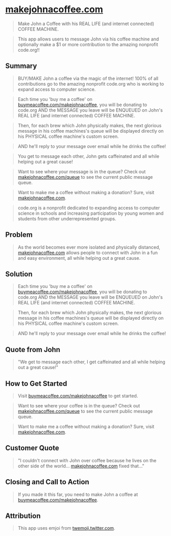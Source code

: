 # [makejohnacoffee.com](http://makejohnacoffee.com) #
<!--
> This material was originally posted [here](http://www.quora.com/What-is-Amazons-approach-to-product-development-and-product-management). It is reproduced here for posterities sake.

There is an approach called "working backwards" that is widely used at Amazon. They work backwards from the customer, rather than starting with an idea for a product and trying to bolt customers onto it. While working backwards can be applied to any specific product decision, using this approach is especially important when developing new products or features.

For new initiatives a product manager typically starts by writing an internal press release announcing the finished product. The target audience for the press release is the new/updated product's customers, which can be retail customers or internal users of a tool or technology. Internal press releases are centered around the customer problem, how current solutions (internal or external) fail, and how the new product will blow away existing solutions.

If the benefits listed don't sound very interesting or exciting to customers, then perhaps they're not (and shouldn't be built). Instead, the product manager should keep iterating on the press release until they've come up with benefits that actually sound like benefits. Iterating on a press release is a lot less expensive than iterating on the product itself (and quicker!).

If the press release is more than a page and a half, it is probably too long. Keep it simple. 3-4 sentences for most paragraphs. Cut out the fat. Don't make it into a spec. You can accompany the press release with a FAQ that answers all of the other business or execution questions so the press release can stay focused on what the customer gets. My rule of thumb is that if the press release is hard to write, then the product is probably going to suck. Keep working at it until the outline for each paragraph flows.

Oh, and I also like to write press-releases in what I call "Oprah-speak" for mainstream consumer products. Imagine you're sitting on Oprah's couch and have just explained the product to her, and then you listen as she explains it to her audience. That's "Oprah-speak", not "Geek-speak".

Once the project moves into development, the press release can be used as a touchstone; a guiding light. The product team can ask themselves, "Are we building what is in the press release?" If they find they're spending time building things that aren't in the press release (overbuilding), they need to ask themselves why. This keeps product development focused on achieving the customer benefits and not building extraneous stuff that takes longer to build, takes resources to maintain, and doesn't provide real customer benefit (at least not enough to warrant inclusion in the press release).
 -->


  <!-- > ## Heading ## Name the product in a way the reader (i.e. your target customers) will understand. -->
  > Make John a Coffee with his REAL LIFE (and internet connected) COFFEE MACHINE.



  <!-- > ## Sub-Heading ## Describe who the market for the product is and what benefit they get. One sentence only underneath the title. -->
  >  This app allows users to message John via his coffee machine and optionally make a $1 or more contribution to the amazing nonprofit code.org!!

## Summary ##
  <!-- > Give a summary of the product and the benefit. Assume the reader will not read anything else so make this paragraph good. -->
  > BUY/MAKE John a coffee via the magic of the internet! 100% of all contributions go to the amazing nonprofit code.org who is working to expand access to computer science.

  > Each time you 'buy me a coffee' on [buymeacoffee.com/makejohnacoffee](http://buymeacoffee.com/makejohnacoffee), you will be donating to code.org AND the MESSAGE you leave will be ENQUEUED on John's REAL LIFE (and internet connected) COFFEE MACHINE.

  > Then, for each brew which John physically makes, the next glorious message in his coffee machines's queue will be displayed directly on his PHYSICAL coffee machine's custom screen.

  > AND he'll reply to your message over email while he drinks the coffee!

  > You get to message each other, John gets caffeinated and all while helping out a great cause!

  > Want to see where your message is in the queue? Check out [makejohnacoffee.com/queue](http://makejohnacoffee.com/queue) to see the current public message queue.

  > Want to make me a coffee without making a donation? Sure, visit [makejohnacoffee.com](http://makejohnacoffee.com).


  > code.org is a nonprofit dedicated to expanding access to computer science in schools and increasing participation by young women and students from other underrepresented groups.

## Problem ##
  <!-- > Describe the problem your product solves. -->
  >As the world becomes ever more isolated and physically distanced, [makejohnacoffee.com](http://makejohnacoffee.com) allows people to connect with John in a fun and easy environment, all while helping out a great cause.

## Solution ##
  <!-- > Describe how your product elegantly solves the problem. -->
  >Each time you 'buy me a coffee' on [buymeacoffee.com/makejohnacoffee](http://buymeacoffee.com/makejohnacoffee), you will be donating to code.org AND the MESSAGE you leave will be ENQUEUED on John's REAL LIFE (and internet connected) COFFEE MACHINE.

  > Then, for each brew which John physically makes, the next glorious message in his coffee machines's queue will be displayed directly on his PHYSICAL coffee machine's custom screen.

  > AND he'll reply to your message over email while he drinks the coffee!

## Quote from John ##
  <!-- > A quote from a spokesperson in your company. -->
  > "We get to message each other, I get caffeinated and all while helping out a great cause!"

## How to Get Started ##
  <!-- > Describe how easy it is to get started. -->
  >Visit [buymeacoffee.com/makejohnacoffee](http://buymeacoffee.com/makejohnacoffee) to get started.

  > Want to see where your coffee is in the queue? Check out [makejohnacoffee.com/queue](http://makejohnacoffee.com/queue) to see the current public message queue.

  > Want to make me a coffee without making a donation? Sure, visit [makejohnacoffee.com](http://makejohnacoffee.com).

## Customer Quote ##
  <!-- > Provide a quote from a hypothetical customer that describes how they experienced the benefit. -->
  > "I couldn't connect with John over coffee because he lives on the other side of the world... [makejohnacoffee.com](http://makejohnacoffee.com) fixed that..."

## Closing and Call to Action ##
  <!-- > Wrap it up and give pointers where the reader should go next. -->
  > If you made it this far, you need to make John a coffee at [buymeacoffee.com/makejohnacoffee](http://buymeacoffee.com/makejohnacoffee).

## Attribution ##

  > This app uses emjoi from  [twemoji.twitter.com](https://twemoji.twitter.com/).